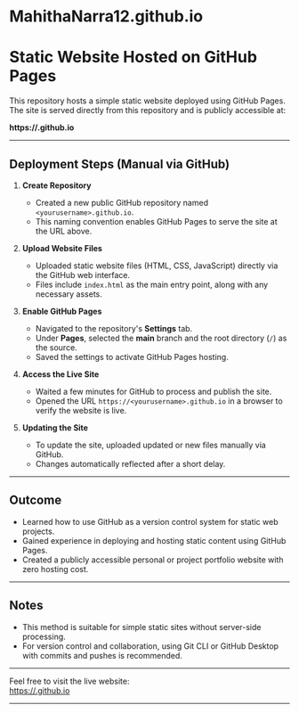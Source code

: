 # MahithaNarra12.github.io
# Static Website Hosted on GitHub Pages

This repository hosts a simple static website deployed using GitHub Pages. The site is served directly from this repository and is publicly accessible at:

**https://<yourusername>.github.io**

---

## Deployment Steps (Manual via GitHub)

1. **Create Repository**  
   - Created a new public GitHub repository named `<yourusername>.github.io`.  
   - This naming convention enables GitHub Pages to serve the site at the URL above.

2. **Upload Website Files**  
   - Uploaded static website files (HTML, CSS, JavaScript) directly via the GitHub web interface.  
   - Files include `index.html` as the main entry point, along with any necessary assets.

3. **Enable GitHub Pages**  
   - Navigated to the repository's **Settings** tab.  
   - Under **Pages**, selected the **main** branch and the root directory (`/`) as the source.  
   - Saved the settings to activate GitHub Pages hosting.

4. **Access the Live Site**  
   - Waited a few minutes for GitHub to process and publish the site.  
   - Opened the URL `https://<yourusername>.github.io` in a browser to verify the website is live.

5. **Updating the Site**  
   - To update the site, uploaded updated or new files manually via GitHub.  
   - Changes automatically reflected after a short delay.

---

## Outcome

- Learned how to use GitHub as a version control system for static web projects.  
- Gained experience in deploying and hosting static content using GitHub Pages.  
- Created a publicly accessible personal or project portfolio website with zero hosting cost.

---

## Notes

- This method is suitable for simple static sites without server-side processing.  
- For version control and collaboration, using Git CLI or GitHub Desktop with commits and pushes is recommended.

---

Feel free to visit the live website:  
[https://<MahithaNarra12>.github.io](https://<MahithaNarra12>.github.io)

---


